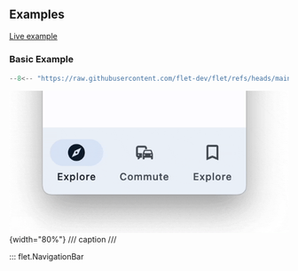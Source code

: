 ## Examples

[Live example](https://flet-controls-gallery.fly.dev/navigation/navigationbar)

### Basic Example

```python
--8<-- "https://raw.githubusercontent.com/flet-dev/flet/refs/heads/main/sdk/python/examples/controls/navigation-bar/basic.py"
```

![basic](https://raw.githubusercontent.com/flet-dev/flet/main/sdk/python/examples/controls/navigation-bar/media/basic.gif){width="80%"}
/// caption
///

::: flet.NavigationBar
